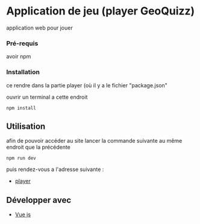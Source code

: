 # Application de jeu (player GeoQuizz)

application web pour jouer

### Pré-requis

avoir npm

### Installation

ce rendre dans la partie player (où il y a le fichier "package.json"

ouvrir un terminal a cette endroit

```
npm install
```

## Utilisation

afin de pouvoir accéder au site lancer la commande suivante au même endroit que la précédente

```
npm run dev
```

puis rendez-vous a l'adresse suivante :

* [player](localhost:8080/#/)

## Développer avec

* [Vue js](https://vuejs.org/)
